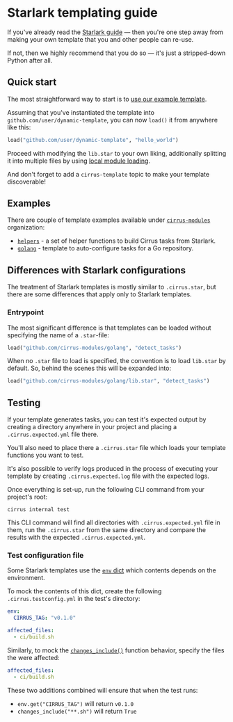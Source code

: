 # Starlark templating guide

If you've already read the [Starlark guide](STARLARK.md) — then you're one step away from making your own template that you and other people can re-use.

If not, then we highly recommend that you do so — it's just a stripped-down Python after all.

## Quick start

The most straightforward way to start is to [use our example template](https://github.com/cirrus-modules/example).

Assuming that you've instantiated the template into `github.com/user/dynamic-template`, you can now `load()` it from anywhere like this:

```python
load("github.com/user/dynamic-template", "hello_world")
```

Proceed with modifying the `lib.star` to your own liking, additionally splitting it into multiple files by using [local module loading](STARLARK.md#local).

And don't forget to add a `cirrus-template` topic to make your template discoverable!

## Examples

There are couple of template examples available under [`cirrus-modules`](https://github.com/cirrus-modules) organization:

* [`helpers`](https://github.com/cirrus-modules/helpers) - a set of helper functions to build Cirrus tasks from Starlark.
* [`golang`](https://github.com/cirrus-modules/golang) - template to auto-configure tasks for a Go repository.

## Differences with Starlark configurations

The treatment of Starlark templates is mostly similar to `.cirrus.star`, but there are some differences that apply only to Starlark templates.

### Entrypoint

The most significant difference is that templates can be loaded without specifying the name of a `.star`-file:

```python
load("github.com/cirrus-modules/golang", "detect_tasks")
```

When no `.star` file to load is specified, the convention is to load `lib.star` by default. So, behind the scenes this will be expanded into:

```python
load("github.com/cirrus-modules/golang/lib.star", "detect_tasks")
```

## Testing

If your template generates tasks, you can test it's expected output by creating a directory anywhere in your project and placing a `.cirrus.expected.yml` file there.

You'll also need to place there a `.cirrus.star` file which loads your template functions you want to test.

It's also possible to verify logs produced in the process of executing your template by creating `.cirrus.expected.log` file with the expected logs.

Once everything is set-up, run the following CLI command from your project's root:

```
cirrus internal test
```

This CLI command will find all directories with `.cirrus.expected.yml` file in them, run the `.cirrus.star` from the same directory and compare the results with the expected `.cirrus.expected.yml`.

### Test configuration file

Some Starlark templates use the [`env` dict](https://github.com/cirruslabs/cirrus-cli/blob/master/STARLARK.md#env) which contents depends on the environment.

To mock the contents of this dict, create the following `.cirrus.testconfig.yml` in the test's directory:

```yaml
env:
  CIRRUS_TAG: "v0.1.0"

affected_files:
  - ci/build.sh
```

Similarly, to mock the [`changes_include()`](https://github.com/cirruslabs/cirrus-cli/blob/master/STARLARK.md#changes_include) function behavior, specify the files the were affected:

```yaml
affected_files:
  - ci/build.sh
```

These two additions combined will ensure that when the test runs:

* `env.get("CIRRUS_TAG")` will return `v0.1.0`
* `changes_include("**.sh")` will return `True`
